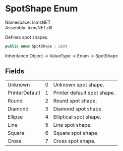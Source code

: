 # SpotShape Enum

Namespace: lcmsNET  
Assembly: lcmsNET.dll

Defines spot shapes.

```csharp
public enum SpotShape : uint
```

Inheritance Object → ValueType → Enum → SpotShape

## Fields

| | | |
| ---- | ----:| ---- |
| Unknown        | 0 | Unknown spot shape. |
| PrinterDefault | 1 | Printer default spot shape. |
| Round          | 2 | Round spot shape. |
| Diamond        | 3 | Diamond spot shape. |
| Ellipse        | 4 | Elliptical spot shape. |
| Line           | 5 | Line spot shape. |
| Square         | 6 | Square spot shape. |
| Cross          | 7 | Cross spot shape. |
